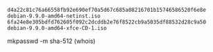 ```
d4a22c81c76a66558fb92e690ef70a5d67c685a08216701b15746586520f6e8e  debian-9.9.0-amd64-netinst.iso
6fa24e8e305bdfd762605f092c2dcddb2e76f8522cb9a5035df88532d28c9a50  debian-9.9.0-amd64-xfce-CD-1.iso
```
mkpasswd -m sha-512 (whois)